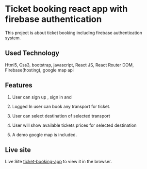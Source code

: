 # Ticket booking react app with firebase authentication

This project is about ticket booking including firebase authentication system.


## Used Technology

Html5, Css3, bootstrap, javascript, React JS, React Router DOM, Firebase(hosting), google map api
 
## Features
1. User can sign up , sign in and
2. Logged In user can book any transport for ticket.
3. User can select destination of selected transport 
4. User will show available tickets prices for selected destination

5. A demo google map is included.

## Live site

Live Site [ticket-booking-app](https://ticket-booking-simple-4ee8a.web.app/ticketCounter) to view it in the browser.

